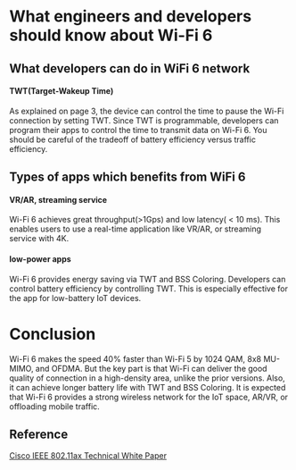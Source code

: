 # What engineers and developers should know about Wi-Fi 6

## What developers can do in WiFi 6 network

#### TWT(Target-Wakeup Time)
As explained on page 3, the device can control the time to pause the Wi-Fi connection by setting TWT. Since TWT is programmable, developers can program their apps to control the time to transmit data on Wi-Fi 6. You should be careful of the tradeoff of battery efficiency versus traffic efficiency.

## Types of apps which benefits from WiFi 6
#### VR/AR, streaming service
Wi-Fi 6 achieves great throughput(>1Gps) and low latency( < 10 ms). This enables users to use a real-time application like VR/AR, or streaming service with 4K.

#### low-power apps
Wi-Fi 6 provides energy saving via TWT and BSS Coloring. Developers can control battery efficiency by controlling TWT. This is especially effective for the app for low-battery IoT devices.




# Conclusion
Wi-Fi 6 makes the speed 40% faster than Wi-Fi 5 by 1024 QAM, 8x8 MU-MIMO, and OFDMA. But the key part is that Wi-Fi can deliver the good quality of connection in a high-density area, unlike the prior versions. Also, it can achieve longer battery life with TWT and BSS Coloring. It is expected that Wi-Fi 6 provides a strong wireless network for the IoT space, AR/VR, or offloading mobile traffic.


## Reference
[Cisco IEEE 802.11ax Technical White Paper](https://www.cisco.com/c/dam/en/us/products/collateral/wireless/white-paper-c11-740788.pdf)
